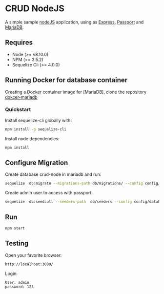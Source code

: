# CRUD NodeJS

A simple sample [nodeJS](https://nodejs.org/en/) application, using as [Express](http://expressjs.com), [Passport](http://www.passportjs.org) and [MariaDB](https://mariadb.org/).

## Requires

- Node (>= v8.10.0)
- NPM (>= 3.5.2)
- Sequelize Cli (>= 4.0.0)

## Running Docker for database container
Creating a [Docker](https://www.docker.com/) container image for [MariaDB], clone the repository [dokcer-mariadb](https://github.com/eduardomesquita/docker)

### Quickstart

Install sequelize-cli globally with:
```bash
npm install -g sequelize-cli
```
Install node dependencies:
```bash
npm install
```

## Configure Migration

Create database crud-node in mariadb and run:
```bash
sequelize  db:migrate --migrations-path db/migrations/ --config config/database.json 
```
Create admin user to access with passport:
```bash
sequelize  db:seed:all --seeders-path  db/seeders --config config/database.json 
```

## Run
```bash
npm start
```

## Testing
Open your favorite browser:
```bash
http://localhost:3000/
```

Login:
```bash
User: admin
password: 123
```

